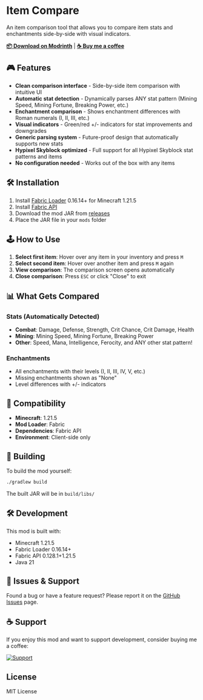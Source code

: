 # Item Compare

An item comparison tool that allows you to compare item stats and enchantments side-by-side with visual indicators.

**[📦 Download on Modrinth](https://modrinth.com/mod/item-compare)** | **[☕ Buy me a coffee](https://coff.ee/kr3mil)**

## 🎮 Features

- **Clean comparison interface** - Side-by-side item comparison with intuitive UI
- **Automatic stat detection** - Dynamically parses ANY stat pattern (Mining Speed, Mining Fortune, Breaking Power, etc.)
- **Enchantment comparison** - Shows enchantment differences with Roman numerals (I, II, III, etc.)
- **Visual indicators** - Green/red +/- indicators for stat improvements and downgrades
- **Generic parsing system** - Future-proof design that automatically supports new stats
- **Hypixel Skyblock optimized** - Full support for all Hypixel Skyblock stat patterns and items
- **No configuration needed** - Works out of the box with any items

## 🛠️ Installation

1. Install [Fabric Loader](https://fabricmc.net/use/) 0.16.14+ for Minecraft 1.21.5
2. Install [Fabric API](https://modrinth.com/mod/fabric-api)
3. Download the mod JAR from [releases](https://github.com/kr3mil/item-compare/releases)
4. Place the JAR file in your `mods` folder

## 🕹️ How to Use

1. **Select first item**: Hover over any item in your inventory and press `M`
2. **Select second item**: Hover over another item and press `M` again
3. **View comparison**: The comparison screen opens automatically
4. **Close comparison**: Press `ESC` or click "Close" to exit

## 📊 What Gets Compared

### Stats (Automatically Detected)
- **Combat**: Damage, Defense, Strength, Crit Chance, Crit Damage, Health
- **Mining**: Mining Speed, Mining Fortune, Breaking Power  
- **Other**: Speed, Mana, Intelligence, Ferocity, and ANY other stat pattern!

### Enchantments
- All enchantments with their levels (I, II, III, IV, V, etc.)
- Missing enchantments shown as "None"
- Level differences with +/- indicators

## 🎯 Compatibility

- **Minecraft**: 1.21.5
- **Mod Loader**: Fabric  
- **Dependencies**: Fabric API
- **Environment**: Client-side only

## 🔧 Building

To build the mod yourself:

```bash
./gradlew build
```

The built JAR will be in `build/libs/`

## 🛠️ Development

This mod is built with:
- Minecraft 1.21.5
- Fabric Loader 0.16.14+
- Fabric API 0.128.1+1.21.5
- Java 21

## 🐛 Issues & Support

Found a bug or have a feature request? Please report it on the [GitHub Issues](https://github.com/kr3mil/item-compare/issues) page.

## ☕ Support

If you enjoy this mod and want to support development, consider buying me a coffee:

[![Support](https://img.shields.io/badge/Support-Buy%20Me%20a%20Coffee-orange)](https://coff.ee/kr3mil)

## License

MIT License